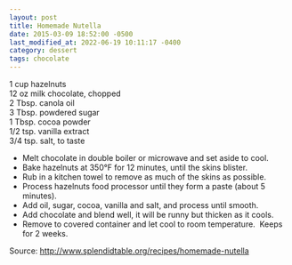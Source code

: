 ```yaml
---
layout: post
title: Homemade Nutella
date: 2015-03-09 18:52:00 -0500
last_modified_at: 2022-06-19 10:11:17 -0400
category: dessert
tags: chocolate
---
```

1 cup hazelnuts  
12 oz milk chocolate, chopped  
2 Tbsp. canola oil  
3 Tbsp. powdered sugar  
1 Tbsp. cocoa powder  
1/2 tsp. vanilla extract  
3/4 tsp. salt, to taste

* Melt chocolate in double boiler or microwave and set aside to cool.
* Bake hazelnuts at 350°F for 12 minutes, until the skins blister.
* Rub in a kitchen towel to remove as much of the skins as possible.
* Process hazelnuts food processor until they form a paste (about 5 minutes).
* Add oil, sugar, cocoa, vanilla and salt, and process until smooth.
* Add chocolate and blend well, it will be runny but thicken as it cools.
* Remove to covered container and let cool to room temperature.  Keeps for 2 weeks.

Source: <http://www.splendidtable.org/recipes/homemade-nutella>
